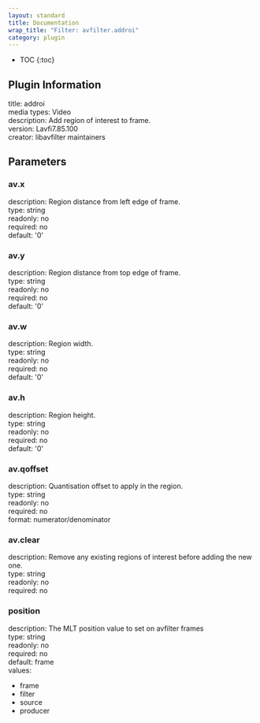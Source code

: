 ```yaml
---
layout: standard
title: Documentation
wrap_title: "Filter: avfilter.addroi"
category: plugin
---
```

* TOC
{:toc}

## Plugin Information

title: addroi  
media types:
Video  
description: Add region of interest to frame.  
version: Lavfi7.85.100  
creator: libavfilter maintainers  

## Parameters

### av.x

  
description:
Region distance from left edge of frame.  
type: string  
readonly: no  
required: no  
default: '0'  

### av.y

  
description:
Region distance from top edge of frame.  
type: string  
readonly: no  
required: no  
default: '0'  

### av.w

  
description:
Region width.  
type: string  
readonly: no  
required: no  
default: '0'  

### av.h

  
description:
Region height.  
type: string  
readonly: no  
required: no  
default: '0'  

### av.qoffset

  
description:
Quantisation offset to apply in the region.  
type: string  
readonly: no  
required: no  
format: numerator/denominator  

### av.clear

  
description:
Remove any existing regions of interest before adding the new one.  
type: string  
readonly: no  
required: no  

### position

  
description:
The MLT position value to set on avfilter frames  
type: string  
readonly: no  
required: no  
default: frame  
values:  

* frame
* filter
* source
* producer

